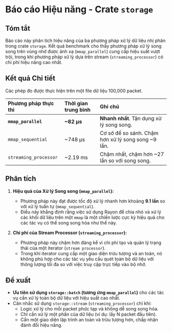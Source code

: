 # Báo cáo Hiệu năng - Crate `storage`

## Tóm tắt

Báo cáo này phân tích hiệu năng của ba phương pháp xử lý dữ liệu nhị phân trong crate `storage`. Kết quả benchmark cho thấy phương pháp xử lý song song trên vùng nhớ được ánh xạ (`mmap_parallel`) cung cấp hiệu suất vượt trội, trong khi phương pháp xử lý dựa trên stream (`streaming_processor`) có chi phí hiệu năng cao nhất.

## Kết quả Chi tiết

Các phép đo được thực hiện trên một file dữ liệu 100,000 packet.

| Phương pháp thực thi | Thời gian trung bình | Ghi chú |
| :--- | :--- | :--- |
| **`mmap_parallel`** | **~82 µs** | **Nhanh nhất**. Tận dụng xử lý song song. |
| `mmap_sequential` | ~748 µs | Cơ sở để so sánh. Chậm hơn xử lý song song ~9 lần. |
| `streaming_processor` | ~2.19 ms | Chậm nhất, chậm hơn ~27 lần so với song song. |

## Phân tích

1.  **Hiệu quả của Xử lý Song song (`mmap_parallel`):**
    *   Phương pháp này đạt được tốc độ xử lý nhanh hơn khoảng **9.1 lần** so với xử lý tuần tự (`mmap_sequential`).
    *   Điều này khẳng định rằng việc sử dụng Rayon để chia nhỏ và xử lý các khối dữ liệu trên một `mmap` là một chiến lược cực kỳ hiệu quả cho các tác vụ có thể song song hóa như thế này.

2.  **Chi phí của Stream Processor (`streaming_processor`):**
    *   Phương pháp này chậm hơn đáng kể vì chi phí tạo và quản lý trạng thái của một iterator (`stream processor`).
    *   Trong khi iterator cung cấp một giao diện trừu tượng và an toàn, nó không phù hợp cho các tác vụ yêu cầu quét toàn bộ dữ liệu với thông lượng tối đa so với việc truy cập trực tiếp vào bộ nhớ.

## Đề xuất

*   **Ưu tiên sử dụng `storage::batch` (tương ứng `mmap_parallel`)** cho các tác vụ cần xử lý toàn bộ dữ liệu với hiệu suất cao nhất.
*   Cân nhắc sử dụng `storage::stream` (`streaming_processor`) chỉ khi:
    *   Logic xử lý cho mỗi packet phức tạp và không dễ song song hóa.
    *   Chỉ cần xử lý một phần của dữ liệu (ví dụ: lấy N packet đầu tiên).
    *   Cần một giao diện lập trình an toàn và trừu tượng hơn, chấp nhận đánh đổi hiệu năng. 